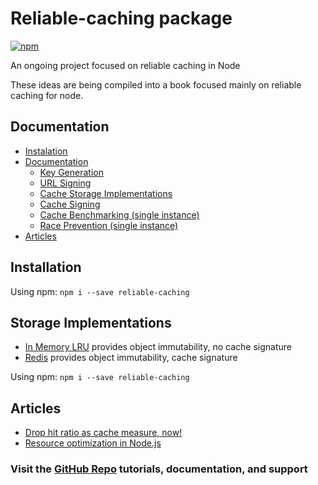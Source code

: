 # Reliable-caching package<!-- omit in toc -->

[![npm](https://img.shields.io/npm/v/reliable-caching.svg)](https://www.npmjs.com/package/reliable-caching)

An ongoing project focused on reliable caching in Node

These ideas are being compiled into a book focused mainly on reliable caching for node.

## Documentation <!-- omit in toc -->

<!-- prettier-ignore-start -->

- [Instalation](#instalation)
- [Documentation](#documentation)
	- [Key Generation](documentation/KEY-GENERATION.md)
	- [URL Signing](documentation/URL-SIGN.md)
	- [Cache Storage Implementations](#storage-implementations)
	- [Cache Signing](documentation/CACHE-SIGN.md)
	- [Cache Benchmarking (single instance)](documentation/CACHE-BENCH.md)
	- [Race Prevention (single instance)](documentation/RACE-PREVENTION.md)
- [Articles](#articles)

<!-- prettier-ignore-end -->

## Installation

Using npm:
`npm i --save reliable-caching`

## Storage Implementations

- [In Memory LRU](documentation/LRU.md) provides object immutability, no cache signature
- [Redis](documentation/REDIS.md) provides object immutability, cache signature

Using npm:
`npm i --save reliable-caching`

## Articles

- [Drop hit ratio as cache measure, now!](https://medium.com/pipedrive-engineering/drop-hit-ratio-as-cache-measure-now-98970238dbbf)<br/>
- [Resource optimization in Node.js](https://medium.com/pipedrive-engineering/resource-optimization-in-node-js-c90c731f9df4)

### Visit the [GitHub Repo](https://github.com/nelsongomes/reliable-caching/) tutorials, documentation, and support
